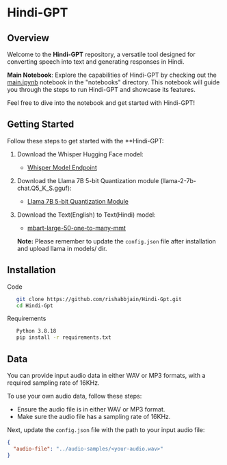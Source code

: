 # Hindi-GPT

## Overview

Welcome to the **Hindi-GPT** repository, a versatile tool designed for converting speech into text and generating responses in Hindi.

**Main Notebook**: Explore the capabilities of Hindi-GPT by checking out the [main.ipynb](notebooks/main.ipynb) notebook in the "notebooks" directory. This notebook will guide you through the steps to run Hindi-GPT and showcase its features.

Feel free to dive into the notebook and get started with Hindi-GPT!

## Getting Started


Follow these steps to get started with the **Hindi-GPT:

1. Download the Whisper Hugging Face model:
   - [Whisper Model Endpoint](https://huggingface.co/openai/whisper-medium)

2. Download the Llama 7B 5-bit Quantization module (llama-2-7b-chat.Q5_K_S.gguf):
   - [Llama 7B 5-bit Quantization Module](https://huggingface.co/TheBloke/Llama-2-7b-Chat-GGUF/tree/main)

3. Download the Text(English) to Text(Hindi) model:
   - [mbart-large-50-one-to-many-mmt](https://huggingface.co/facebook/mbart-large-50-one-to-many-mmt)

   **Note:** Please remember to update the `config.json` file after installation and upload llama in models/ dir.

## Installation
Code
```bash
   git clone https://github.com/rishabbjain/Hindi-Gpt.git
   cd Hindi-Gpt

```
Requirements
```bash
   Python 3.8.18
   pip install -r requirements.txt
```
## Data

You can provide input audio data in either WAV or MP3 formats, with a required sampling rate of 16KHz.

To use your own audio data, follow these steps:

- Ensure the audio file is in either WAV or MP3 format.
- Make sure the audio file has a sampling rate of 16KHz.

Next, update the `config.json` file with the path to your input audio file:

```json
{
  "audio-file": "../audio-samples/<your-audio.wav>"
}

